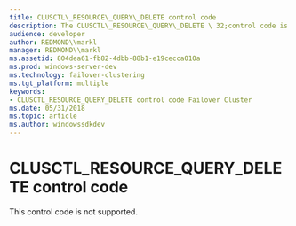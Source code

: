 ```yaml
---
title: CLUSCTL\_RESOURCE\_QUERY\_DELETE control code
description: The CLUSCTL\_RESOURCE\_QUERY\_DELETE \ 32;control code is reserved for future use.
audience: developer
author: REDMOND\\markl
manager: REDMOND\\markl
ms.assetid: 804dea61-fb82-4dbb-88b1-e19cecca010a
ms.prod: windows-server-dev
ms.technology: failover-clustering
ms.tgt_platform: multiple
keywords:
- CLUSCTL_RESOURCE_QUERY_DELETE control code Failover Cluster
ms.date: 05/31/2018
ms.topic: article
ms.author: windowssdkdev
---
```


# CLUSCTL\_RESOURCE\_QUERY\_DELETE control code

This control code is not supported.

 

 




